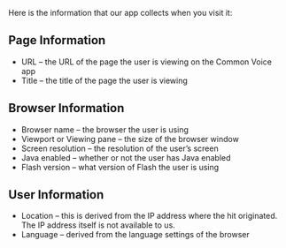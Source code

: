 Here is the information that our app collects when you visit it:

## Page Information
* URL – the URL of the page the user is viewing on the Common Voice app
* Title – the title of the page the user is viewing
## Browser Information
* Browser name – the browser the user is using
* Viewport or Viewing pane – the size of the browser window
* Screen resolution – the resolution of the user’s screen
* Java enabled – whether or not the user has Java enabled
* Flash version – what version of Flash the user is using
## User Information
* Location – this is derived from the IP address where the hit originated. The IP address itself is not available to us.
* Language – derived from the language settings of the browser
